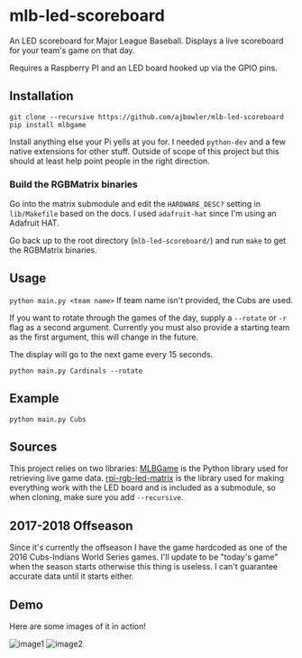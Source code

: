 # mlb-led-scoreboard
An LED scoreboard for Major League Baseball. Displays a live scoreboard for your team's game on that day.

Requires a Raspberry PI and an LED board hooked up via the GPIO pins.

## Installation
```
git clone --recursive https://github.com/ajbowler/mlb-led-scoreboard
pip install mlbgame
```
Install anything else your Pi yells at you for. I needed `python-dev` and a few native extensions for other stuff. Outside of scope of this project but this should at least help point people in the right direction.

### Build the RGBMatrix binaries
Go into the matrix submodule and edit the `HARDWARE_DESC?` setting in `lib/Makefile` based on the docs. I used `adafruit-hat` since I'm using an Adafruit HAT.

Go back up to the root directory (`mlb-led-scoreboard/`) and run `make` to get the RGBMatrix binaries.

## Usage
`python main.py <team name>`
If team name isn't provided, the Cubs are used.

If you want to rotate through the games of the day, supply a `--rotate` or `-r` flag as a second argument. Currently you must also provide a starting team as the first argument, this will change in the future.

The display will go to the next game every 15 seconds.

`python main.py Cardinals --rotate`

## Example
`python main.py Cubs`

## Sources
This project relies on two libraries:
[MLBGame](https://github.com/panzarino/mlbgame) is the Python library used for retrieving live game data.
[rpi-rgb-led-matrix](https://github.com/hzeller/rpi-rgb-led-matrix) is the library used for making everything work with the LED board and is included as a submodule, so when cloning, make sure you add `--recursive`.

## 2017-2018 Offseason
Since it's currently the offseason I have the game hardcoded as one of the 2016 Cubs-Indians World Series games. I'll update to be "today's game" when the season starts otherwise this thing is useless. I can't guarantee accurate data until it starts either.

## Demo
Here are some images of it in action!

![image1](https://i.imgur.com/DmRXhlO.jpg)
![image2](https://i.imgur.com/wAit0Qt.jpg)
